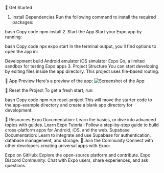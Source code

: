 📲 Get Started

1. Install Dependencies
   Run the following command to install the required packages:

bash
Copy code
npm install 2. Start the App
Start your Expo app by running:

bash
Copy code
npx expo start
In the terminal output, you'll find options to open the app in:

Development build
Android emulator
iOS simulator
Expo Go, a limited sandbox for testing Expo apps 3. Project Structure
You can start developing by editing files inside the app directory. This project uses file-based routing.

🎨 App Preview
Here's a preview of the app:
![Screenshot of the App](https://drive.google.com/file/d/1f9zEJWB-WMbtCcNGw9m_lNL4HI2sdJ4L/view?usp=sharing)

🔄 Reset the Project
To get a fresh start, run:

bash
Copy code
npm run reset-project
This will move the starter code to the app-example directory and create a blank app directory for development.

🔗 Resources
Expo Documentation: Learn the basics, or dive into advanced topics with guides.
Learn Expo Tutorial: Follow a step-by-step guide to build cross-platform apps for Android, iOS, and the web.
Supabase Documentation: Learn to integrate and use Supabase for authentication, database management, and storage.
💬 Join the Community
Connect with other developers creating universal apps with Expo:

Expo on GitHub: Explore the open-source platform and contribute.
Expo Discord Community: Chat with Expo users, share experiences, and ask questions.
